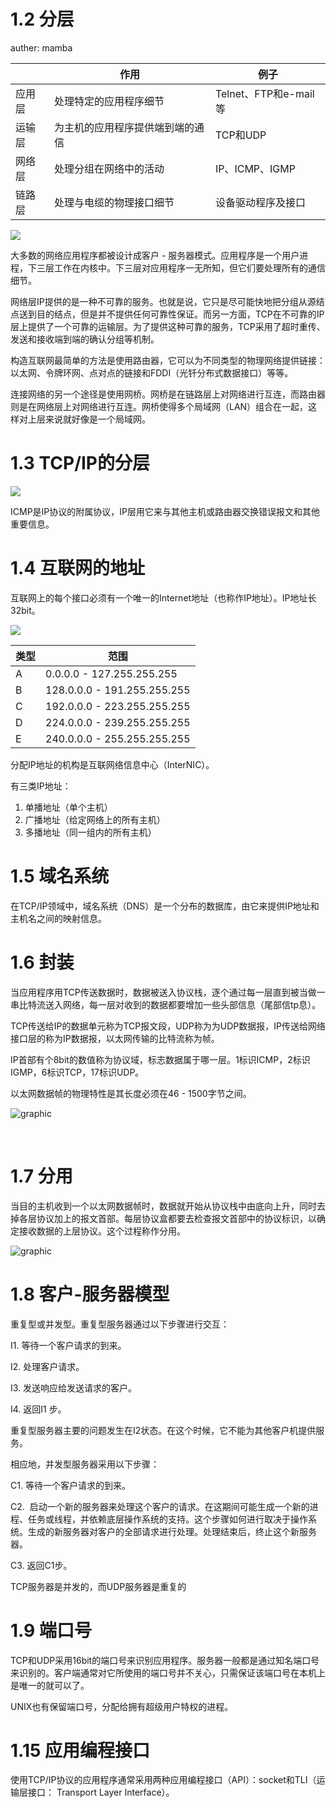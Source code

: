 # 1.2 分层
auther: mamba

|      | 作用               | 例子                 |
| ---- | ---------------- | ------------------ |
| 应用层  | 处理特定的应用程序细节      | Telnet、FTP和e-mail等 |
| 运输层  | 为主机的应用程序提供端到端的通信 | TCP和UDP            |
| 网络层  | 处理分组在网络中的活动      | IP、ICMP、IGMP       |
| 链路层  | 处理与电缆的物理接口细节     | 设备驱动程序及接口          |

![](img/chap1/img1.png)

大多数的网络应用程序都被设计成客户 - 服务器模式。应用程序是一个用户进程，下三层工作在内核中。下三层对应用程序一无所知，但它们要处理所有的通信细节。

网络层IP提供的是一种不可靠的服务。也就是说，它只是尽可能快地把分组从源结点送到目的结点，但是并不提供任何可靠性保证。而另一方面，TCP在不可靠的IP层上提供了一个可靠的运输层。为了提供这种可靠的服务，TCP采用了超时重传、发送和接收端到端的确认分组等机制。

构造互联网最简单的方法是使用路由器，它可以为不同类型的物理网络提供链接：以太网、令牌环网、点对点的链接和FDDI（光钎分布式数据接口）等等。

连接网络的另一个途径是使用网桥。网桥是在链路层上对网络进行互连，而路由器则是在网络层上对网络进行互连。网桥使得多个局域网（LAN）组合在一起，这样对上层来说就好像是一个局域网。

# 1.3 TCP/IP的分层

![](img/chap1/img2.png)

ICMP是IP协议的附属协议，IP层用它来与其他主机或路由器交换错误报文和其他重要信息。

# 1.4 互联网的地址

互联网上的每个接口必须有一个唯一的Internet地址（也称作IP地址）。IP地址长32bit。

![](img/chap1/img3.png)

| 类型   | 范围                          |
| :--- | --------------------------- |
| A    | 0.0.0.0 - 127.255.255.255   |
| B    | 128.0.0.0 - 191.255.255.255 |
| C    | 192.0.0.0 - 223.255.255.255 |
| D    | 224.0.0.0 - 239.255.255.255 |
| E    | 240.0.0.0 - 255.255.255.255 |

分配IP地址的机构是互联网络信息中心（InterNIC）。

有三类IP地址：

1. 单播地址（单个主机）
2. 广播地址（给定网络上的所有主机）
3. 多播地址（同一组内的所有主机）

# 1.5 域名系统

在TCP/IP领域中，域名系统（DNS）是一个分布的数据库，由它来提供IP地址和主机名之间的映射信息。

# 1.6 封装

当应用程序用TCP传送数据时，数据被送入协议栈，逐个通过每一层直到被当做一串比特流送入网络，每一层对收到的数据都要增加一些头部信息（尾部信tp息）。

TCP传送给IP的数据单元称为TCP报文段，UDP称为为UDP数据报，IP传送给网络接口层的称为IP数据报，以太网传输的比特流称为帧。

IP首部有个8bit的数值称为协议域，标志数据属于哪一层。1标识ICMP，2标识IGMP，6标识TCP，17标识UDP。

以太网数据帧的物理特性是其长度必须在46 - 1500字节之间。

![graphic](img/chap1/img4.png)

 

# 1.7 分用

当目的主机收到一个以太网数据帧时，数据就开始从协议栈中由底向上升，同时去掉各层协议加上的报文首部。每层协议盒都要去检查报文首部中的协议标识，以确定接收数据的上层协议。这个过程称作分用。

![graphic](img/chap1/img5.png)

# 1.8 客户-服务器模型

重复型或并发型。重复型服务器通过以下步骤进行交互：

I1. 等待一个客户请求的到来。

I2. 处理客户请求。

I3. 发送响应给发送请求的客户。

I4. 返回I1 步。

重复型服务器主要的问题发生在I2状态。在这个时候，它不能为其他客户机提供服务。

相应地，并发型服务器采用以下步骤：

C1. 等待一个客户请求的到来。

C2.  启动一个新的服务器来处理这个客户的请求。在这期间可能生成一个新的进程、任务或线程，并依赖底层操作系统的支持。这个步骤如何进行取决于操作系统。生成的新服务器对客户的全部请求进行处理。处理结束后，终止这个新服务器。

C3. 返回C1步。

TCP服务器是并发的，而UDP服务器是重复的

# 1.9 端口号

TCP和UDP采用16bit的端口号来识别应用程序。服务器一般都是通过知名端口号来识别的。客户端通常对它所使用的端口号并不关心，只需保证该端口号在本机上是唯一的就可以了。

UNIX也有保留端口号，分配给拥有超级用户特权的进程。

# 1.15 应用编程接口

使用TCP/IP协议的应用程序通常采用两种应用编程接口（API）：socket和TLI（运输层接口： Transport Layer Interface）。  
